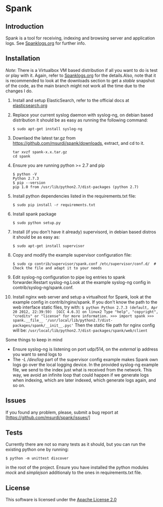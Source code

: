 Spank
=====

Introduction
------------
Spank is a tool for receiving, indexing and browsing server and application logs. See [Spanklogs.org](http://spanklogs.org/) for further info.

Installation
------------

*Note*: There is a Virtualbox VM based distribution if all you want to do is test or play with it. Again, refer to [Spanklogs.org](http://spanklogs.org/) for the details.Also, note that it is recommended to look at the downloads section to get a _stable_ snapshot of the code, as the main branch might not work all the time due to the changes I do.

  1. Install and setup ElasticSearch, refer to the official docs at [elasticsearch.org](http://elasticsearch.org)
  2. Replace your current syslog daemon with syslog-ng, on debian based distribution it should be as easy as running
     the following command:
     ```
     $ sudo apt-get install syslog-ng
     ```

  3. Downlaod the latest tar.gz from https://github.com/msurdi/spank/downloads, extract, and cd to it.
     ```
     tar xvzf spank-x.x.tar.gz
     cd spank
     ```
  4. Ensure you are running python >= 2.7 and pip
     ```
     $ python -V
     Python 2.7.3
     $ pip --version
     pip 1.0 from /usr/lib/python2.7/dist-packages (python 2.7)
     ```
  5. Install python dependencies listed in the requirements.txt file:
     ```
     $ sudo pip install -r requirements.txt
     ```
  6. Install spank package
      ```
      $ sudo python setup.py
      ```
  7. Install (if you don't have it already) supervisord, in debian based distros it should be as easy as:
     ```
     $ sudo apt-get install supervisor
     ```
  8. Copy and modify the example supervisor configuration file:
     ```
     $ sudo cp contrib/supervisor/spank.conf /etc/supervisor/conf.d/  # Check the file and adapt it to your needs
     ```
  9. Edit syslog-ng configuration to pipe log entries to spank forwarder.Restart syslog-ng.Look at the example syslog-ng
     config in contrib/syslog-ng/spank.conf.
  10. Install nginx web server and setup a virtualhost for Spank, look at the example config in contrib/nginx/spank. If you don't
     know the path to the web interface static files, try with:
     ```
     $ python
     Python 2.7.3 (default, Apr 20 2012, 22:39:59) 
     [GCC 4.6.3] on linux2
     Type "help", "copyright", "credits" or "license" for more information.
     >>> import spank
     >>> spank.__file__
     '/usr/local/lib/python2.7/dist-packages/spank/__init__.pyc'
     ```
     Then the static file path for nginx config will be: ```/usr/local/lib/python2.7/dist-packages/spank/web/client```

Some things to keep in mind
   * Ensure syslog-ng is listening on port udp/514, on the _external_ ip address you want to send logs to
   * The _-L /dev/log_ part of the supervisor config example makes Spank own logs go over the local logging device. In the provided
     syslog-ng example file, we send to the index just what is received from the network. This way, we avoid an infinite loop that could
     happen if we generate logs when indexing, which are later indexed, which generate logs again, and so on.

Issues
------
If you found any problem, please, submit a bug report at [https://github.com/msurdi/spank/issues/]

Tests
-----
Currently there are not so many tests as it should, but you can run the existing python one by running:

```
$ python -m unittest discover
```

in the root of the project. Ensure you have installed the python modules _mock_ and _simplejson_ additionaly to the ones in
requirements.txt file.


License
-------
This software is licensed under the [Apache License 2.0](http://www.apache.org/licenses/LICENSE-2.0.html)


